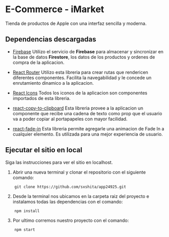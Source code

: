 # E-Commerce - iMarket

Tienda de productos de Apple con una interfaz sencilla y moderna.

## Dependencias descargadas

* [Firebase](https://firebase.google.com)
Utilizo el servicio de **Firebase** para almacenar y sincronizar en la base de datos **Firestore**, los datos de los productos y ordenes de compra de la aplicacion.

* [React Router](https://reactrouter.com/docs/en/v6)
Utilizo esta libreria para crear rutas que rendericen diferentes componentes. Facilita la navegabilidad y le concede un enrutamiento dinamico a la aplicacion.

* [React Icons](https://react-icons.github.io/react-icons/)
Todos los iconos de la aplicacion son componentes importados de esta libreria.

* [react-copy-to-clipboard](https://www.npmjs.com/package/react-copy-to-clipboard)
Esta libreria provee a la aplicacion un componente que recibe una cadena de texto como prop que el usuario va a poder copiar al portapapeles con mayor facilidad.

* [react-fade-in](https://www.npmjs.com/package/react-fade-in)
Esta libreria permite agregarle una animacion de Fade In a cualquier elemento. Es utilizada para una mejor experiencia de usuario.

## Ejecutar el sitio en local
Siga las instrucciones para ver el sitio en localhost.

1. Abrir una nueva terminal y clonar el repositorio con el siguiente comando:
```
    git clone https://github.com/sxshita/app24925.git
```

2. Desde la terminal nos ubicamos en la carpeta raiz del proyecto e instalamos todas las dependencias con el comando:
```
    npm install
```

3. Por ultimo corremos nuestro proyecto con el comando:
```
    npm start
```




